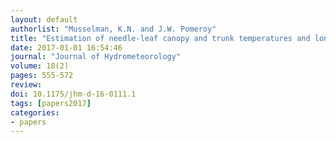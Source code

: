 ```yaml
---
layout: default
authorlist: "Musselman, K.N. and J.W. Pomeroy"
title: "Estimation of needle-leaf canopy and trunk temperatures and longwave contribution to melting snow"
date: 2017-01-01 16:54:46
journal: "Journal of Hydrometeorology"
volume: 18(2)
pages: 555-572
review:
doi: 10.1175/jhm-d-16-0111.1
tags: [papers2017] 
categories:
- papers
---
```


